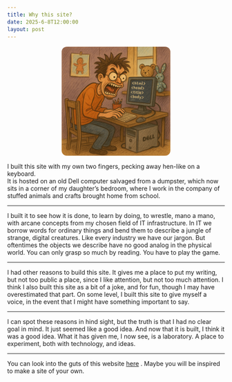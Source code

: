 ```yaml
---
title: Why this site?
date: 2025-6-8T12:00:00
layout: post
---
```


<!-- ![AI generated cartoon of crazy guy at keyboard](/assets/about/berserk.png) -->
<img src="/assets/about/berserk.png" alt="AI generated cartoon of crazy guy at keyboard" style="max-width:50%; height:auto; display:block; margin:1rem auto; border-radius:12px;" />

I built this site with my own two fingers, pecking away hen-like on a keyboard.  
It is hosted on an old Dell computer salvaged from a dumpster, which now sits in a corner of my daughter’s bedroom, where I work in the company of stuffed animals and crafts brought home from school.

---

I built it to see how it is done, to learn by doing, to wrestle, mano a mano, with arcane concepts from my chosen field of IT infrastructure. In IT we borrow words for ordinary things and bend them to describe a jungle of strange, digital creatures. Like every industry we have our jargon. But oftentimes the objects we describe have no good analog in the physical world. You can only grasp so much by reading. You have to play the game.

---

I had other reasons to build this site. It  gives me  a place to put my writing, but not too public a place, since I like attention, but not too much attention. I think I also built this site as a bit of a joke, and for fun, though I may have overestimated that part. On some level, I built this site to give myself a voice, in the event that I might have something important to say.

---

I can spot these reasons in hind sight, but the truth is that I had no clear goal in mind. It just seemed like a good idea. And now that it is built, I think it was a good idea. What it has given me, I now see, is a laboratory. A place to experiment, both with technology, and ideas.

---

You can look into the guts of this website [here](https://github.com/joaquinfox/joaquinfox.com/blob/main/README.md) . Maybe you will be inspired to make a site of your own.
